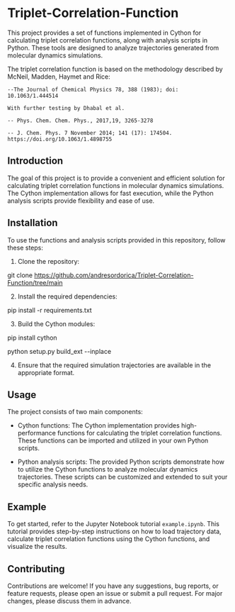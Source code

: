 # Triplet-Correlation-Function

This project provides a set of functions implemented in Cython for calculating triplet correlation functions, along with analysis scripts in Python. These tools are designed to analyze trajectories generated from molecular dynamics simulations.

The triplet correlation function is based on the methodology described by McNeil, Madden, Haymet and Rice:  

    --The Journal of Chemical Physics 78, 388 (1983); doi: 10.1063/1.444514
    
    With further testing by Dhabal et al.
    
    -- Phys. Chem. Chem. Phys., 2017,19, 3265-3278
    
    -- J. Chem. Phys. 7 November 2014; 141 (17): 174504. https://doi.org/10.1063/1.4898755
    
 

## Introduction

The goal of this project is to provide a convenient and efficient solution for calculating triplet correlation functions in molecular dynamics simulations. The Cython implementation allows for fast execution, while the Python analysis scripts provide flexibility and ease of use.

## Installation

To use the functions and analysis scripts provided in this repository, follow these steps:

1. Clone the repository:

git clone [https://github.com/andresordorica/Triplet-Correlation-Function/tree/main ](https://github.com/andresordorica/Triplet-Correlation-Function.git)

2. Install the required dependencies:

pip install -r requirements.txt

3. Build the Cython modules:

pip install cython 

python setup.py build_ext --inplace

4. Ensure that the required simulation trajectories are available in the appropriate format.

## Usage

The project consists of two main components:

- Cython functions: The Cython implementation provides high-performance functions for calculating the triplet correlation functions. These functions can be imported and utilized in your own Python scripts.

- Python analysis scripts: The provided Python scripts demonstrate how to utilize the Cython functions to analyze molecular dynamics trajectories. These scripts can be customized and extended to suit your specific analysis needs.

## Example

To get started, refer to the Jupyter Notebook tutorial `example.ipynb`. This tutorial provides step-by-step instructions on how to load trajectory data, calculate triplet correlation functions using the Cython functions, and visualize the results.

## Contributing

Contributions are welcome! If you have any suggestions, bug reports, or feature requests, please open an issue or submit a pull request. For major changes, please discuss them in advance.
